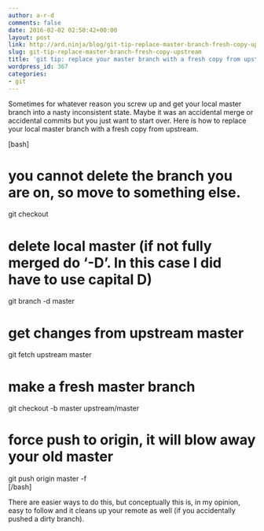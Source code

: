 ```yaml
---
author: a-r-d
comments: false
date: 2016-02-02 02:50:42+00:00
layout: post
link: http://ard.ninja/blog/git-tip-replace-master-branch-fresh-copy-upstream/
slug: git-tip-replace-master-branch-fresh-copy-upstream
title: 'git tip: replace your master branch with a fresh copy from upstream'
wordpress_id: 367
categories:
- git
---
```


Sometimes for whatever reason you screw up and get your local master branch into a nasty inconsistent state. Maybe it was an accidental merge or accidental commits but you just want to start over. Here is how to replace your local master branch with a fresh copy from upstream. 

[bash]
# you cannot delete the branch you are on, so move to something else.
git checkout           

# delete local master (if not fully merged do ‘-D’. In this case I did have to use capital D)
git branch -d master          

# get changes from upstream master           
git fetch upstream master                

# make a fresh master branch
git checkout -b master upstream/master   

# force push to origin, it will blow away your old master
git push origin master -f               
[/bash]

There are easier ways to do this, but conceptually this is, in my opinion, easy to follow and it cleans up your remote as well (if you accidentally pushed a dirty branch).
